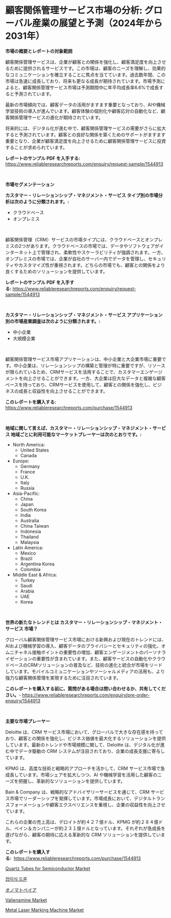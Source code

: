<p><h1>顧客関係管理サービス市場の分析: グローバル産業の展望と予測（2024年から2031年）</h1></p><p><strong>市場の概要とレポートの対象範囲</strong></p>
<p><p>顧客関係管理サービスは、企業が顧客との関係を強化し、顧客満足度を向上させるために提供されるサービスです。この市場は、顧客のニーズを理解し、効果的なコミュニケーションを確立することに焦点を当てています。過去数年間、この市場は急速に成長しており、将来も更なる成長が期待されています。市場予測によると、顧客関係管理サービス市場は予測期間中に年平均成長率6.6%で成長すると予測されています。</p><p>最新の市場傾向では、顧客データの活用がますます重要となっており、AIや機械学習技術の導入が進んでいます。顧客体験の個別化や顧客応対の自動化など、顧客関係管理サービスの進化が期待されています。</p><p>将来的には、デジタル化が進む中で、顧客関係管理サービスの需要がさらに拡大すると予測されています。顧客との良好な関係を築くためのサポートがますます重要となり、企業が顧客満足度を向上させるために顧客関係管理サービスに投資することが求められています。</p></p>
<p><strong>レポートのサンプル PDF を入手する:</strong> <a href="https://www.reliableresearchreports.com/enquiry/request-sample/1544913">https://www.reliableresearchreports.com/enquiry/request-sample/1544913</a></p>
<p>&nbsp;</p>
<p><strong>市場セグメンテーション</strong></p>
<p><strong>カスタマー・リレーションシップ・マネジメント・サービス タイプ別の市場分析は次のように分類されます。:</strong></p>
<p><ul><li>クラウドベース</li><li>オンプレミス</li></ul></p>
<p>&nbsp;</p>
<p><p>顧客関係管理（CRM）サービスの市場タイプには、クラウドベースとオンプレミスの2つがあります。クラウドベースの市場では、データやソフトウェアがインターネット上で管理され、柔軟性やスケーラビリティが強調されます。一方、オンプレミスの市場では、企業が自社のサーバー内でデータを管理し、セキュリティやカスタマイズ性が重視されます。どちらの市場でも、顧客との関係をより良くするためのソリューションを提供しています。</p></p>
<p><strong>レポートのサンプル PDF を入手する:</strong>&nbsp;<a href="https://www.reliableresearchreports.com/enquiry/request-sample/1544913">https://www.reliableresearchreports.com/enquiry/request-sample/1544913</a></p>
<p>&nbsp;</p>
<p><strong> カスタマー・リレーションシップ・マネジメント・サービス アプリケーション別の市場産業調査は次のように分類されます。:</strong></p>
<p><ul><li>中小企業</li><li>大規模企業</li></ul></p>
<p>&nbsp;</p>
<p><p>顧客関係管理サービス市場アプリケーションは、中小企業と大企業市場に重要です。中小企業は、リレーションシップの構築と管理が特に重要ですが、リソースが限られているため、CRMサービスを活用することで、カスタマーエンゲージメントを向上させることができます。一方、大企業は巨大なデータと複雑な顧客ベースを持っており、CRMサービスを使用して、顧客との関係を強化し、ビジネスの成長と収益性を向上させることができます。</p></p>
<p><strong>このレポートを購入する:</strong>&nbsp; <a href="https://www.reliableresearchreports.com/purchase/1544913">https://www.reliableresearchreports.com/purchase/1544913</a></p>
<p>&nbsp;</p>
<p><strong>地域に関して言えば、カスタマー・リレーションシップ・マネジメント・サービス 地域ごとに利用可能なマーケットプレーヤーは次のとおりです。:</strong></p>
<p><ul>
    <li>
        North America:
        <ul>
            <li>United States</li>
            <li>Canada</li>
        </ul>
    </li>
    <li>
        Europe:
        <ul>
            <li>Germany</li>
            <li>France</li>
            <li>U.K.</li>
            <li>Italy</li>
            <li>Russia</li>
        </ul>
    </li>
    <li>
        Asia-Pacific:
        <ul>
            <li>China</li>
            <li>Japan</li>
            <li>South Korea</li>
            <li>India</li>
            <li>Australia</li>
            <li>China Taiwan</li>
            <li>Indonesia</li>
            <li>Thailand</li>
            <li>Malaysia</li>
        </ul>
    </li>
    <li>
        Latin America:
        <ul>
            <li>Mexico</li>
            <li>Brazil</li>
            <li>Argentina Korea</li>
            <li>Colombia</li>
        </ul>
    </li>
    <li>
        Middle East & Africa:
        <ul>
            <li>Turkey</li>
            <li>Saudi</li>
            <li>Arabia</li>
            <li>UAE</li>
            <li>Korea</li>
        </ul>
    </li>
    </ul></p>
<p>&nbsp;</p>
<p><strong>世界の新たなトレンドとは カスタマー・リレーションシップ・マネジメント・サービス 市場？</strong></p>
<p><p>グローバル顧客関係管理サービス市場における新興および現在のトレンドには、AIおよび機械学習の導入、顧客データのプライバシーとセキュリティの強化、オムニチャネル接触ポイントの重要性の増加、顧客エンゲージメントのパーソナライゼーションの重要性が含まれています。また、顧客サービスの自動化やクラウドベースのCRMソリューションの普及など、技術の進化と統合が市場をリードしています。モバイルコミュニケーションやソーシャルメディアの活用も、より強力な顧客関係管理を実現するために注目されています。</p></p>
<p><strong>このレポートを購入する前に、質問がある場合は問い合わせるか、共有してください。</strong>- <a href="https://www.reliableresearchreports.com/enquiry/pre-order-enquiry/1544913">https://www.reliableresearchreports.com/enquiry/pre-order-enquiry/1544913</a></p>
<p>&nbsp;</p>
<p><strong>主要な市場プレーヤー</strong></p>
<p><p>Deloitte は、CRM サービス市場において、グローバルで大きな存在感を持っており、顧客との関係を強化し、ビジネス価値を最大化するソリューションを提供しています。最新のトレンドや市場規模に関して、Deloitte は、デジタル化が進む中でデータ駆動の CRM システムが注目されており、企業の成長支援に寄与しています。</p><p>KPMG は、高度な技術と戦略的アプローチを活かして、CRM サービス市場で急成長しています。市場シェアを拡大しつつ、AI や機械学習を活用した顧客のニーズを把握し、革新的なソリューションを提供しています。</p><p>Bain & Company は、戦略的なアドバイザリーサービスを通じて、CRM サービス市場でリーダーシップを発揮しています。市場成長において、デジタルトランスフォーメーションや顧客エクスペリエンスを重視し、企業の収益性を向上させています。</p><p>これらの企業の売上高は、デロイトが約４２７億ドル、KPMG が約２８４億ドル、ベイン＆カンパニーが約２３１億ドルとなっています。それぞれが急成長を遂げながら、顧客の期待に応える革新的な CRM ソリューションを提供しています。</p></p>
<p><strong>このレポートを購入する:</strong>&nbsp;&nbsp;<a href="https://www.reliableresearchreports.com/purchase/1544913">https://www.reliableresearchreports.com/purchase/1544913</a></p>
<p><p><a href="https://github.com/johnbach50/Market-Research-Report-List-2/blob/main/quartz-tubes-for-semiconductor-market.md">Quartz Tubes for Semiconductor Market</a></p><p><a href="https://github.com/royErdmtyan906778/Market-Research-Report-List-1/blob/main/989806812738.md">접이식 드론</a></p><p><a href="https://github.com/NashBeahan2023/Market-Research-Report-List-1/blob/main/312093713786.md">オノマトペイア</a></p><p><a href="https://zircon-bluebell-299.notion.site/Valienamine-Market-Research-Report-Provides-thorough-Industry-Overview-which-offers-an-In-Depth-Ana-a5100ba6df464379a61534316386ae49">Valienamine Market</a></p><p><a href="https://view.publitas.com/reportprime-1/metal-laser-marking-machine-market-offer-valuable-insights-into-market-size-market-share-market-trends-and-projections-spanning-from-2024-to-2031/">Metal Laser Marking Machine Market</a></p></p>
